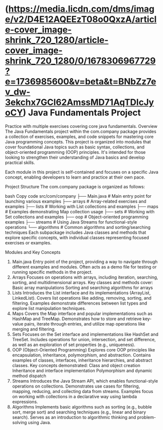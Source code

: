 # (https://media.licdn.com/dms/image/v2/D4E12AQEEzT08o0QxzA/article-cover_image-shrink_720_1280/article-cover_image-shrink_720_1280/0/1678306967729?e=1736985600&v=beta&t=BNbZz7ev_dw-3ekchx7GCI62AmssMD71AqTDIcJyoCY) Java Fundamentals Project
Practice with multiple exercises covering core java fundamentals.
Overview
The Java Fundamentals project within the com.company package provides a collection of exercises, examples, and code snippets for mastering core Java programming concepts. This project is organized into modules that cover foundational Java topics such as basic syntax, collections, and object-oriented programming (OOP) principles. It's intended for those looking to strengthen their understanding of Java basics and develop practical skills.

Each module in this project is self-contained and focuses on a specific Java concept, enabling developers to learn and practice at their own pace.

Project Structure
The com.company package is organized as follows:

bash
Copy code
src/com/company
├── Main.java            # Main entry point for launching various examples
├── arrays               # Array-related exercises and examples
├── lists                # Working with List collections and examples
├── maps                 # Examples demonstrating Map collection usage
├── sets                 # Working with Set collections and examples
├── oop                  # Object-oriented programming examples
├── streams              # Using Java Streams for functional-style operations
└── algorithms           # Common algorithms and sorting/searching techniques
Each subpackage includes Java classes and methods that explore specific concepts, with individual classes representing focused exercises or examples.

Modules and Key Concepts
1. Main.java
Entry point of the project, providing a way to navigate through different examples and modules.
Often acts as a demo file for testing or running specific methods in the project.
2. Arrays
Focuses on operations with arrays, including iteration, searching, sorting, and multidimensional arrays.
Key classes and methods cover:
Basic array manipulations
Sorting and searching algorithms for arrays
3. Lists
Introduces the List interface and its implementations (ArrayList, LinkedList).
Covers list operations like adding, removing, sorting, and filtering.
Examples demonstrate differences between list types and explore list manipulation techniques.
4. Maps
Covers the Map interface and popular implementations such as HashMap and TreeMap.
Demonstrates how to store and retrieve key-value pairs, iterate through entries, and utilize map operations like merging and filtering.
5. Sets
Focuses on the Set interface and implementations like HashSet and TreeSet.
Includes operations for union, intersection, and set difference, as well as an exploration of set properties (e.g., uniqueness).
6. OOP (Object-Oriented Programming)
Explores core OOP principles like encapsulation, inheritance, polymorphism, and abstraction.
Contains examples of classes, interfaces, inheritance hierarchies, and abstract classes.
Key concepts demonstrated:
Class and object creation
Inheritance and interface implementation
Polymorphism and dynamic method dispatch
7. Streams
Introduces the Java Stream API, which enables functional-style operations on collections.
Demonstrates use cases for filtering, mapping, reducing, and collecting data from streams.
Examples focus on working with collections in a declarative way using lambda expressions.
8. Algorithms
Implements basic algorithms such as sorting (e.g., bubble sort, merge sort) and searching techniques (e.g., linear and binary search).
Serves as an introduction to algorithmic thinking and problem-solving using Java.
